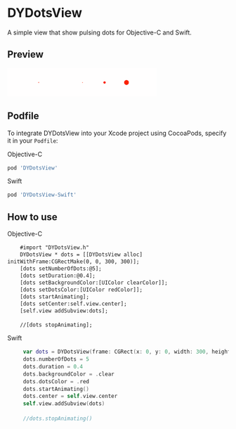 # DYDotsView
A simple view that show pulsing dots for Objective-C and Swift.

## Preview
![Demo Gif](https://raw.githubusercontent.com/Dwarven/DYDotsView/master/demo.gif)
## Podfile
To integrate DYDotsView into your Xcode project using CocoaPods, specify it in your `Podfile`:

Objective-C

```ruby
pod 'DYDotsView'
```
Swift

```ruby
pod 'DYDotsView-Swift'
```
## How to use 

Objective-C

```obj-c
    #import "DYDotsView.h"
    DYDotsView * dots = [[DYDotsView alloc] initWithFrame:CGRectMake(0, 0, 300, 300)];
    [dots setNumberOfDots:@5];
    [dots setDuration:@0.4];
    [dots setBackgroundColor:[UIColor clearColor]];
    [dots setDotsColor:[UIColor redColor]];
    [dots startAnimating];
    [dots setCenter:self.view.center];
    [self.view addSubview:dots];
    
    //[dots stopAnimating];
```
Swift

``` swift 
     var dots = DYDotsView(frame: CGRect(x: 0, y: 0, width: 300, height: 30))
     dots.numberOfDots = 5
     dots.duration = 0.4
     dots.backgroundColor = .clear
     dots.dotsColor = .red
     dots.startAnimating()
     dots.center = self.view.center
     self.view.addSubview(dots)
     
     //dots.stopAnimating()
```


